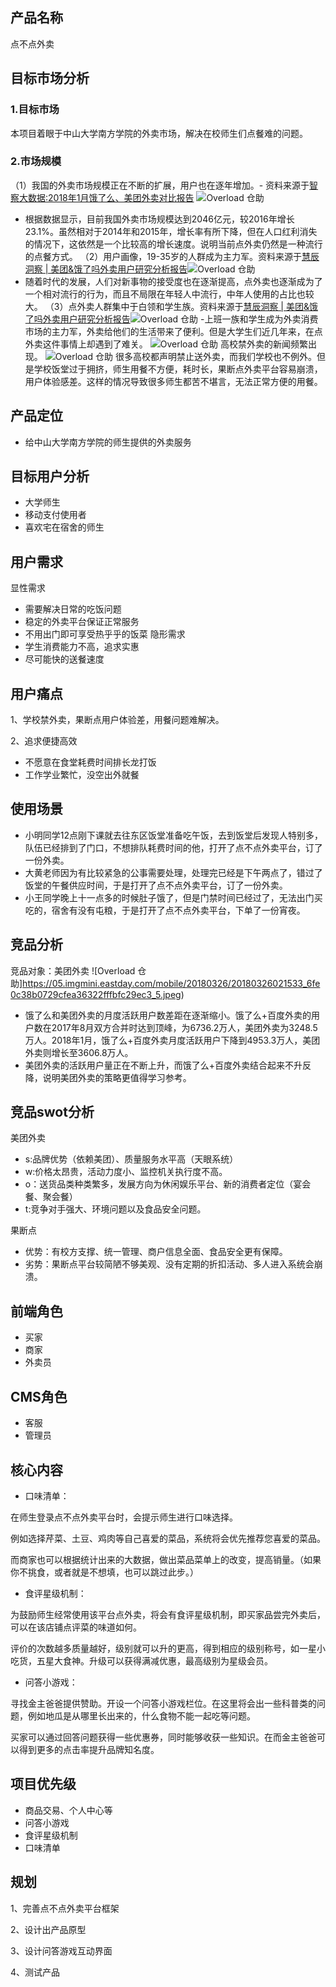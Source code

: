 
## 产品名称
点不点外卖
## 目标市场分析
### 1.目标市场
本项目着眼于中山大学南方学院的外卖市场，解决在校师生们点餐难的问题。
### 2.市场规模
（1）我国的外卖市场规模正在不断的扩展，用户也在逐年增加。- 资料来源于[智察大数据:2018年1月饿了么、美团外卖对比报告](mini.eastday.com/mobile/180326021533249.html# "度娘")
 ![Overload 仓助](https://05.imgmini.eastday.com/mobile/20180326/20180326021533_6fe0c38b0729cfea36322fffbfc29ec3_3.jpeg )
- 根据数据显示，目前我国外卖市场规模达到2046亿元，较2016年增长23.1%。虽然相对于2014年和2015年，增长率有所下降，但在人口红利消失的情况下，这依然是一个比较高的增长速度。说明当前点外卖仍然是一种流行的点餐方式。
（2）用户画像，19-35岁的人群成为主力军。资料来源于[慧辰洞察 | 美团&饿了吗外卖用户研究分析报告](http://biz.jrj.com.cn/2018/04/18140024409856.shtml "度娘")![Overload 仓助](http://img.jrjimg.cn/2018/04/20180418140036196.jpg)
- 随着时代的发展，人们对新事物的接受度也在逐渐提高，点外卖也逐渐成为了一个相对流行的行为，而且不局限在年轻人中流行，中年人使用的占比也较大。
（3）点外卖人群集中于白领和学生族。资料来源于[慧辰洞察 | 美团&饿了吗外卖用户研究分析报告](http://biz.jrj.com.cn/2018/04/18140024409856.shtml "度娘")![Overload 仓助](http://img.jrjimg.cn/2018/04/20180418140040559.jpg)
-上班一族和学生成为外卖消费市场的主力军，外卖给他们的生活带来了便利。但是大学生们近几年来，在点外卖这件事情上却遇到了难关。
![Overload 仓助](https://i.loli.net/2018/12/14/5c135a5fd464a.png)
高校禁外卖的新闻频繁出现。
![Overload 仓助](https://i.loli.net/2018/12/14/5c135aed8b1e8.png)
很多高校都声明禁止送外卖，而我们学校也不例外。但是学校饭堂过于拥挤，师生用餐不方便，耗时长，果断点外卖平台容易崩溃，用户体验感差。这样的情况导致很多师生都苦不堪言，无法正常方便的用餐。
## 产品定位
- 给中山大学南方学院的师生提供的外卖服务

## 目标用户分析
- 大学师生
- 移动支付使用者
- 喜欢宅在宿舍的师生

## 用户需求
显性需求
- 需要解决日常的吃饭问题
- 稳定的外卖平台保证正常服务
- 不用出门即可享受热乎乎的饭菜
隐形需求
- 学生消费能力不高，追求实惠
- 尽可能快的送餐速度 

## 用户痛点
1、学校禁外卖，果断点用户体验差，用餐问题难解决。  

2、追求便捷高效
- 不愿意在食堂耗费时间排长龙打饭
- 工作学业繁忙，没空出外就餐

## 使用场景
- 小明同学12点刚下课就去往东区饭堂准备吃午饭，去到饭堂后发现人特别多，队伍已经排到了门口，不想排队耗费时间的他，打开了点不点外卖平台，订了一份外卖。
- 大黄老师因为有比较紧急的公事需要处理，处理完已经是下午两点了，错过了饭堂的午餐供应时间，于是打开了点不点外卖平台，订了一份外卖。
- 小王同学晚上十一点多的时候肚子饿了，但是门禁时间已经过了，无法出门买吃的，宿舍有没有屯粮，于是打开了点不点外卖平台，下单了一份宵夜。

## 竞品分析
竞品对象：美团外卖
![Overload 仓助]https://05.imgmini.eastday.com/mobile/20180326/20180326021533_6fe0c38b0729cfea36322fffbfc29ec3_5.jpeg)
- 饿了么和美团外卖的月度活跃用户数差距在逐渐缩小。饿了么+百度外卖的用户数在2017年8月双方合并时达到顶峰，为6736.2万人，美团外卖为3248.5万人。2018年1月，饿了么+百度外卖月度活跃用户下降到4953.3万人，美团外卖则增长至3606.8万人。
- 美团外卖的活跃用户量正在不断上升，而饿了么+百度外卖结合起来不升反降，说明美团外卖的策略更值得学习参考。

## 竞品swot分析
美团外卖
- s:品牌优势（依赖美团）、质量服务水平高（天眼系统）
- w:价格太昂贵，活动力度小、监控机关执行度不高。
- o：送货品类种类繁多，发展方向为休闲娱乐平台、新的消费者定位（宴会餐、聚会餐）
- t:竞争对手强大、环境问题以及食品安全问题。  

果断点
- 优势：有校方支撑、统一管理、商户信息全面、食品安全更有保障。
- 劣势：果断点平台较简陋不够美观、没有定期的折扣活动、多人进入系统会崩溃。

## 前端角色
- 买家
- 商家
- 外卖员

## CMS角色
- 客服
- 管理员

## 核心内容
- 口味清单：

在师生登录点不点外卖平台时，会提示师生进行口味选择。

例如选择芹菜、土豆、鸡肉等自己喜爱的菜品，系统将会优先推荐您喜爱的菜品。

而商家也可以根据统计出来的大数据，做出菜品菜单上的改变，提高销量。（如果你不挑食，或者就是不想填，也可以跳过此步。）

- 食评星级机制：

为鼓励师生经常使用该平台点外卖，将会有食评星级机制，即买家品尝完外卖后，可以在该店铺点评菜的味道如何。

评价的次数越多质量越好，级别就可以升的更高，得到相应的级别称号，如一星小吃货，五星大食神。升级可以获得满减优惠，最高级别为星级会员。

- 问答小游戏：

寻找金主爸爸提供赞助。开设一个问答小游戏栏位。在这里将会出一些科普类的问题，例如地瓜是从哪里长出来的，什么食物不能一起吃等问题。

买家可以通过回答问题获得一些优惠券，同时能够收获一些知识。在而金主爸爸可以得到更多的点击率提升品牌知名度。
## 项目优先级
- 商品交易、个人中心等
- 问答小游戏
- 食评星级机制
- 口味清单

## 规划
1、完善点不点外卖平台框架  

2、设计出产品原型  

3、设计问答游戏互动界面  

4、测试产品